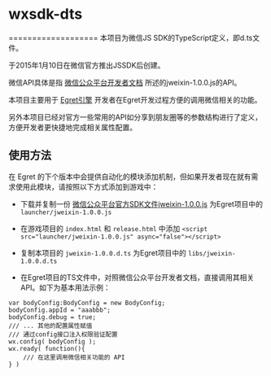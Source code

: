 # wxsdk-dts

===================
本项目为微信JS SDK的TypeScript定义，即d.ts文件。
    
于2015年1月10日在微信官方推出JSSDK后创建。
   
微信API具体是指 [微信公众平台开发者文档](http://mp.weixin.qq.com/wiki/7/aaa137b55fb2e0456bf8dd9148dd613f.html) 所述的jweixin-1.0.0.js的API。

本项目主要用于 [Egret引擎](https://github.com/egret-labs/egret-core) 开发者在Egret开发过程方便的调用微信相关的功能。

另外本项目已经对官方一些常用的API如分享到朋友圈等的参数结构进行了定义，方便开发者更快捷地完成相关属性配置。

使用方法
--------------

在 Egret 的下个版本中会提供自动化的模块添加机制，但如果开发者现在就有需求使用此模块，请按照以下方式添加到游戏中：



* 下载并复制一份 [微信公众平台官方SDK文件jweixin-1.0.0.js](http://res.wx.qq.com/open/js/jweixin-1.0.0.js)  为Egret项目中的 ```launcher/jweixin-1.0.0.js```     

* 在游戏项目的 ```index.html``` 和 ```release.html``` 中添加 ``` <script src="launcher/jweixin-1.0.0.js" async="false"></script> ```
   
* 复制本项目的 ```jweixin-1.0.0.d.ts``` 为Egret项目中的 ```libs/jweixin-1.0.0.d.ts``` 
    
* 在Egret项目的TS文件中，对照微信公众平台开发者文档，直接调用其相关API。如下为基本用法示例：

```
var bodyConfig:BodyConfig = new BodyConfig;
bodyConfig.appId = "aaabbb";
bodyConfig.debug = true;
/// ... 其他的配置属性赋值
/// 通过config接口注入权限验证配置
wx.config( bodyConfig );
wx.ready( function(){
    /// 在这里调用微信相关功能的 API
} )
```

